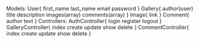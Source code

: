 Models:
User{
    first_name
    last_name
    email
    password
}
Gallery{
    author(user)
    title
    description
    images(array)
    comments(array)
}
Image{
    link
}
Comment{
    author
    text
}
Controllers:
AuthController{
    login
    register
    logout
}
GalleryController{
    index
    create
    update
    show
    delete
}
CommentController{
    index
    create
    update
    show
    delete
}
